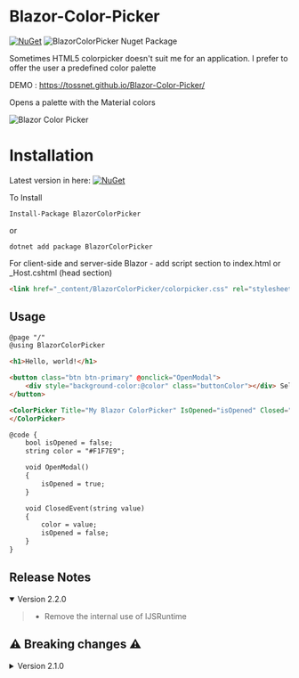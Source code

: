 ﻿# Blazor-Color-Picker
[![NuGet](https://img.shields.io/nuget/v/BlazorColorPicker.svg)](https://www.nuget.org/packages/BlazorColorPicker/) ![BlazorColorPicker Nuget Package](https://img.shields.io/nuget/dt/BlazorColorPicker)

Sometimes HTML5 colorpicker doesn't suit me for an application. I prefer to offer the user a predefined color palette

DEMO : https://tossnet.github.io/Blazor-Color-Picker/

Opens a palette with the Material colors

![Blazor Color Picker](https://github.com/tossnet/Blazor-Color-Picker/blob/master/BlazorColorPicker.gif)


# Installation
Latest version in here: [![NuGet](https://img.shields.io/nuget/v/BlazorColorPicker.svg)](https://www.nuget.org/packages/BlazorColorPicker/)

To Install

```
Install-Package BlazorColorPicker
```
or
```
dotnet add package BlazorColorPicker
```
For client-side and server-side Blazor - add script section to index.html or _Host.cshtml (head section)

```html
<link href="_content/BlazorColorPicker/colorpicker.css" rel="stylesheet" />
```

## Usage

```html
@page "/"
@using BlazorColorPicker

<h1>Hello, world!</h1>

<button class="btn btn-primary" @onclick="OpenModal">
    <div style="background-color:@color" class="buttonColor"></div> Select a Color
</button>

<ColorPicker Title="My Blazor ColorPicker" IsOpened="isOpened" Closed="ClosedEvent" MyColor="@color">
</ColorPicker>

@code {
    bool isOpened = false;
    string color = "#F1F7E9";

    void OpenModal()
    {
        isOpened = true;
    }

    void ClosedEvent(string value)
    {
        color = value;
        isOpened = false;
    }
}
```

## <a name="ReleaseNotes"></a>Release Notes

<details open="open"><summary>Version 2.2.0</summary>
    
>- Remove the internal use of IJSRuntime
</details>

## ⚠️ Breaking changes ⚠️

<details><summary>Version 2.1.0</summary>
    
>- no need to declare the _content/BlazorColorPicker/colorpicker.js file
</details>


